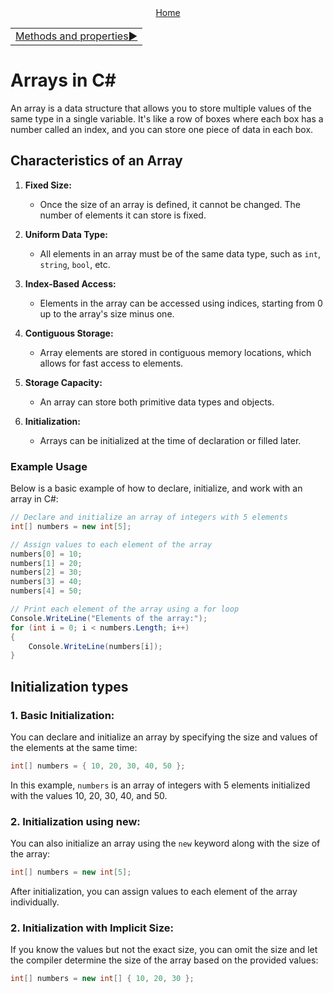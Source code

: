 <div align="center">
    <a href="/README.md">Home</a>
</div>
<table align=center>
  <tr>
    <td align="right">
      <a href="./02_array_methods_and_properties.md">Methods and properties▶️</a>
    </td>
  </tr>
</table>

# Arrays in C#

An array is a data structure that allows you to store multiple values of the same type in a single variable. It's like a row of boxes where each box has a number called an index, and you can store one piece of data in each box.

## Characteristics of an Array

1. **Fixed Size:** 
   - Once the size of an array is defined, it cannot be changed. The number of elements it can store is fixed.

2. **Uniform Data Type:** 
   - All elements in an array must be of the same data type, such as `int`, `string`, `bool`, etc.

3. **Index-Based Access:** 
   - Elements in the array can be accessed using indices, starting from 0 up to the array's size minus one.

4. **Contiguous Storage:** 
   - Array elements are stored in contiguous memory locations, which allows for fast access to elements.

5. **Storage Capacity:** 
   - An array can store both primitive data types and objects.

6. **Initialization:** 
   - Arrays can be initialized at the time of declaration or filled later.

### Example Usage

Below is a basic example of how to declare, initialize, and work with an array in C#:

```csharp
// Declare and initialize an array of integers with 5 elements
int[] numbers = new int[5];

// Assign values to each element of the array
numbers[0] = 10;
numbers[1] = 20;
numbers[2] = 30;
numbers[3] = 40;
numbers[4] = 50;

// Print each element of the array using a for loop
Console.WriteLine("Elements of the array:");
for (int i = 0; i < numbers.Length; i++)
{
    Console.WriteLine(numbers[i]);
}
```

## Initialization types

### 1. Basic Initialization:

You can declare and initialize an array by specifying the size and values of the elements at the same time:

```csharp
int[] numbers = { 10, 20, 30, 40, 50 };
```
In this example, `numbers` is an array of integers with 5 elements initialized with the values 10, 20, 30, 40, and 50.

### 2. Initialization using new:

You can also initialize an array using the `new` keyword along with the size of the array:

```csharp
int[] numbers = new int[5];
```
After initialization, you can assign values to each element of the array individually.

### 2. Initialization with Implicit Size:

If you know the values but not the exact size, you can omit the size and let the compiler determine the size of the array based on the provided values:

```csharp
int[] numbers = new int[] { 10, 20, 30 };
```

